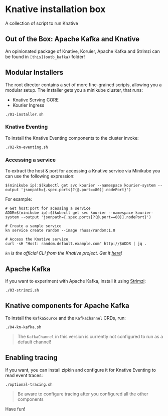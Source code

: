 # Knative installation box

A collection of script to run Knative

## Out of the Box: Apache Kafka and Knative

An opinionated package of Knative, Koruier, Apache Kafka and Strimzi can be found in `[this](ootb_kafka)` folder!

## Modular Installers

The root director contains a set of more fine-grained scripts, allowing you a modular setup.
The installer gets you a minikube cluster, that runs:

* Knative Serving CORE
* Kourier Ingress

```shell
./01-installer.sh
```

### Knative Eventing

To install the Knative Eventing components to the cluster invoke:

```shell
./02-kn-eventing.sh
```

### Accessing a service

To extract the host & port for accessing a Knative service via Minikube you can use the following expression:

```
$(minikube ip):$(kubectl get svc kourier --namespace kourier-system --output 'jsonpath={.spec.ports[?(@.port==80)].nodePort}')
```

For example:

```
# Get host:port for acessing a service
ADDR=$(minikube ip):$(kubectl get svc kourier --namespace kourier-system --output 'jsonpath={.spec.ports[?(@.port==80)].nodePort}')

# Create a sample service
kn service create random --image rhuss/random:1.0

# Access the Knative service
curl -sH "Host: random.default.example.com" http://$ADDR | jq .
```

_`kn` is the official CLI from the Knative project. Get it [here](https://github.com/knative/client/releases/latest)!_

## Apache Kafka

If you want to experiment with Apache Kafka, install it using [Strimzi](https://strimzi.io):

```shell
./03-strimzi.sh
```

## Knative components for Apache Kafka

To install the `KafkaSource` and the `KafkaChannel` CRDs, run:

```shell
./04-kn-kafka.sh
```

> The `KafkaChannel` in this version is currently not configured to run as a default channel!

## Enabling tracing

If you want, you can install zipkin and configure it for Knative Eventing to read event traces:

```shell
./optional-tracing.sh
```

> Be aware to configure tracing after you configured all the other components

Have fun!
